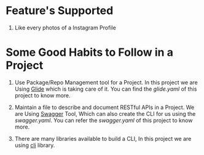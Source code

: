 # Feature's Supported

1. Like every photos of a Instagram Profile

# Some Good Habits to Follow in a Project
1. Use Package/Repo Management tool for a Project. In this project we are
Using [Glide](https://github.com/Masterminds/glide) which is taking care of it.
You can find the *glide.yaml* of this project to know more.

2. Maintain a file to describe and document RESTful APIs in a Project. We are
Using [Swagger](https://github.com/go-swagger/go-swagger) Tool, Which can also
create the CLI for us using the *swagger.yaml*.
You can refer the *swagger.yaml* of this project to know more.

3. There are many libraries available to build a CLI, In this project we are
using [cli](https://github.com/urfave/cli) library.